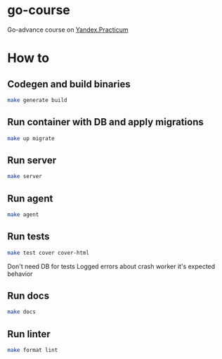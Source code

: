 # go-course
Go-advance course on [Yandex.Practicum](https://practicum.yandex.ru/go-advanced/)

# How to

## Codegen and build binaries

```bash
make generate build
```

## Run container with DB and apply migrations
```bash
make up migrate
```

## Run server
```bash
make server
```

## Run agent
```bash
make agent
```

## Run tests
```bash
make test cover cover-html
```
Don't need DB for tests
Logged errors about crash worker it's expected behavior

## Run docs
```bash
make docs
```

## Run linter
```bash
make format lint
```
